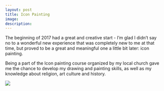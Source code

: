 ```yaml
---
layout: post
title: Icon Painting
image: 
description:
---
```


The beginning of 2017 had a great and creative start - I’m glad I didn’t say no to a wonderful new experience that was completely new to me at that time, but proved to be a great and meaningful one a little bit later: icon painting. 
<!-- split -->
Being a part of the Icon painting course organized by my local church gave me the chance to develop my drawing and painting skills, as well as my knowledge about religion, art culture and history.

<img class="img-responsive" style="max-width:300px" src= "{{ site.baseurl }}/img/blog/iconpainting.jpg"/>
